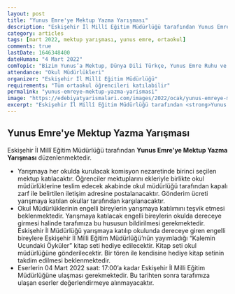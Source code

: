 ```yaml
---
layout: post
title: "Yunus Emre'ye Mektup Yazma Yarışması"
description: "Eskişehir İl Millî Eğitim Müdürlüğü tarafından Yunus Emre'ye Mektup Yazma Yarışması düzenlenmektedir."
category: articles
tags: [mart 2022, mektup yarışması, yunus emre, ortaokul]
comments: true
lastDate: 1646348400
dateHuman: "4 Mart 2022"
comTopic: "Bizim Yunus’a Mektup, Dünya Dili Türkçe, Yunus Emre Ruhu ve Anlayışı"
attendance: "Okul Müdürlükleri"
organizer: "Eskişehir İl Millî Eğitim Müdürlüğü"
requirements: "Tüm ortaokul öğrencileri katılabilir"
permalink: "yunus-emreye-mektup-yazma-yarismasi"
image: "https://edebiyatyarismalari.com/images/2022/ocak/yunus-emreye-mektup-yarismasi.jpg"
excerpt: "Eskişehir İl Millî Eğitim Müdürlüğü tarafından <strong>Yunus Emre'ye Mektup Yazma Yarışması</strong> düzenlenmektedir."
---
```


## Yunus Emre'ye Mektup Yazma Yarışması
Eskişehir İl Millî Eğitim Müdürlüğü tarafından **Yunus Emre'ye Mektup Yazma Yarışması** düzenlenmektedir.  

- Yarışmaya her okulda kurulacak komisyon nezaretinde birinci seçilen mektup katılacaktır. Öğrenciler mektuplarını ekleriyle birlikte okul müdürlüklerine teslim edecek akabinde okul müdürlüğü tarafından kapalı zarf ile belirtilen iletişim adresine postalanacaktır. Gönderim ücreti yarışmaya katılan okullar tarafından karşılanacaktır.
- Okul Müdürlüklerinin engelli bireylerin yarışmaya katılımını teşvik etmesi beklenmektedir. Yarışmaya katılacak engelli bireylerin okulda dereceye girmesi halinde tarafımıza bu hususun bildirilmesi gerekmektedir. Eskişehir İl Müdürlüğü yarışmaya katılıp okulunda dereceye giren engelli bireylere Eskişehir İl Milli Eğitim Müdürlüğü’nün yayımladığı “Kalemin Ucundaki Öyküler” kitap seti hediye edilecektir. Kitap seti okul müdürlüğüne gönderilecektir. Bir tören ile kendisine hediye kitap setinin takdim edilmesi beklenmektedir.
- Eserlerin 04 Mart 2022 saat: 17:00’a kadar Eskişehir İl Milli Eğitim Müdürlüğüne ulaşması gerekmektedir. Bu tarihten sonra tarafımıza ulaşan eserler değerlendirmeye alınmayacaktır.